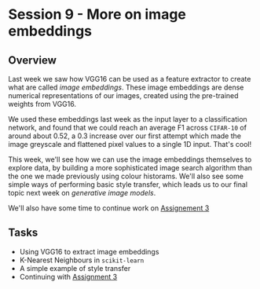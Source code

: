 # Session 9 - More on image embeddings

## Overview

Last week we saw how VGG16 can be used as a feature extractor to create what are called *image embeddings*. These image embeddings are dense numerical representations of our images, created using the pre-trained weights from VGG16. 

We used these embeddings last week as the input layer to a classification network, and found that we could reach an average F1 across ```CIFAR-10``` of around about 0.52, a 0.3 increase over our first attempt which made the image greyscale and flattened pixel values to a single 1D input. That's cool!

This week, we'll see how we can use the image embeddings themselves to explore data, by building a more sophisticated image search algorithm than the one we made previously using colour historams. We'll also see some simple ways of performing basic style transfer, which leads us to our final topic next week on *generative image models*.

We'll also have some time to continue work on [Assignement 3](https://classroom.github.com/a/Aj7Sf-j_)

## Tasks
- Using VGG16 to extract image embeddings
- K-Nearest Neighbours in ```scikit-learn```
- A simple example of style transfer
- Continuing with [Assignment 3](https://classroom.github.com/a/Aj7Sf-j_)
